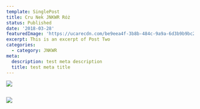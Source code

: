 ```yaml
---
template: SinglePost
title: Cru Nek JNKWR Róż
status: Published
date: '2018-03-28'
featuredImage: 'https://ucarecdn.com/be9eea4f-3b8b-484c-9a9a-6d3b9b9bc2da/'
excerpt: This is an excerpt of Post Two
categories:
  - category: JNKWR
meta:
  description: test meta description
  title: test meta title
---
```

![](https://ucarecdn.com/f41be872-5b82-48df-a386-29e3b7df849a/)

![]()

![](https://ucarecdn.com/66402b5d-4bd1-4a2c-8437-020d9385b91f/)
